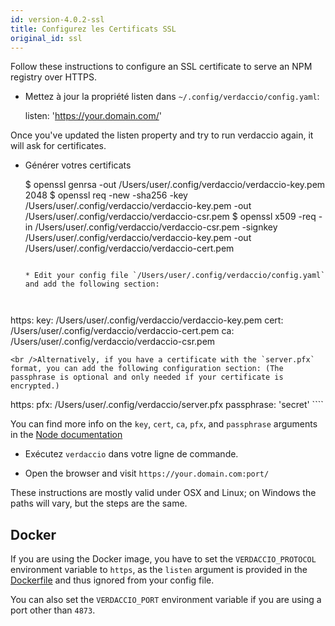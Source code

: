 ```yaml
---
id: version-4.0.2-ssl
title: Configurez les Certificats SSL
original_id: ssl
---
```


Follow these instructions to configure an SSL certificate to serve an NPM registry over HTTPS.

* Mettez à jour la propriété listen dans `~/.config/verdaccio/config.yaml`:

    listen: 'https://your.domain.com/'
    

Once you've updated the listen property and try to run verdaccio again, it will ask for certificates.

* Générer votres certificats

     $ openssl genrsa -out /Users/user/.config/verdaccio/verdaccio-key.pem 2048
     $ openssl req -new -sha256 -key /Users/user/.config/verdaccio/verdaccio-key.pem -out /Users/user/.config/verdaccio/verdaccio-csr.pem
     $ openssl x509 -req -in /Users/user/.config/verdaccio/verdaccio-csr.pem -signkey /Users/user/.config/verdaccio/verdaccio-key.pem -out /Users/user/.config/verdaccio/verdaccio-cert.pem
     ````
    
    * Edit your config file `/Users/user/.config/verdaccio/config.yaml` and add the following section:
    
    

https: key: /Users/user/.config/verdaccio/verdaccio-key.pem cert: /Users/user/.config/verdaccio/verdaccio-cert.pem ca: /Users/user/.config/verdaccio/verdaccio-csr.pem

    <br />Alternatively, if you have a certificate with the `server.pfx` format, you can add the following configuration section: (The passphrase is optional and only needed if your certificate is encrypted.)
    
    

https: pfx: /Users/user/.config/verdaccio/server.pfx passphrase: 'secret' ````

You can find more info on the `key`, `cert`, `ca`, `pfx`, and `passphrase` arguments in the [Node documentation](https://nodejs.org/api/tls.html#tls_tls_createsecurecontext_options)

* Exécutez `verdaccio` dans votre ligne de commande.

* Open the browser and visit `https://your.domain.com:port/`

These instructions are mostly valid under OSX and Linux; on Windows the paths will vary, but the steps are the same.

## Docker

If you are using the Docker image, you have to set the `VERDACCIO_PROTOCOL` environment variable to `https`, as the `listen` argument is provided in the [Dockerfile](https://github.com/verdaccio/verdaccio/blob/master/Dockerfile#L43) and thus ignored from your config file.

You can also set the `VERDACCIO_PORT` environment variable if you are using a port other than `4873`.